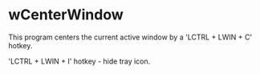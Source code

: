 # wCenterWindow
This program centers the current active window by a 'LCTRL + LWIN + C' hotkey.

'LCTRL + LWIN + I' hotkey - hide tray icon.
